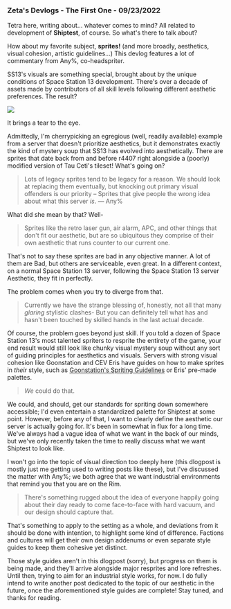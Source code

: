 ### Zeta's Devlogs - The First One - 09/23/2022

Tetra here, writing about... whatever comes to mind? All related to development of **Shiptest**, of course. So what's there to talk about?

How about my favorite subject, **sprites!** (and more broadly, aesthetics, visual cohesion, artistic guidelines...) This devlog features a lot of commentary from Any%, co-headspriter.

SS13's visuals are something special, brought about by the unique conditions of Space Station 13 development. There's over a decade of assets made by contributors of all skill levels following different aesthetic preferences. The result?

![](https://i.imgur.com/OsBjGgg.png)

It brings a tear to the eye.

Admittedly, I'm cherrypicking an egregious (well, readily available) example from a server that doesn't prioritize aesthetics, but it demonstrates exactly the kind of mystery soup that SS13 has evolved into aesthetically. There are sprites that date back from and before r4407 right alongside a (poorly) modified version of Tau Ceti's tileset! What's going on?

> Lots of legacy sprites tend to be legacy for a reason. We should look at replacing them eventually, but knocking out primary visual offenders is our priority – Sprites that give people the wrong idea about what this server *is*. 
— Any%

What did she mean by that? Well-

> Sprites like the retro laser gun, air alarm, APC, and other things that don't fit our aesthetic, but are so ubiquitous they comprise of their own aesthetic that runs counter to our current one.

That's not to say these sprites are bad in any objective manner. A lot of them are Bad, but others are serviceable, even great. In a different context, on a normal Space Station 13 server, following the Space Station 13 server Aesthetic, they fit in perfectly.

The problem comes when you try to diverge from that.

> Currently we have the strange blessing of, honestly, not all that many *glaring* stylistic clashes- But you can definitely tell what has and hasn't been touched by skilled hands in the last actual decade.

Of course, the problem goes beyond just skill. If you told a dozen of Space Station 13's most talented spriters to resprite the entirety of the game, your end result would still look like chunky visual mystery soup without any sort of guiding principles for aesthetics and visuals. Servers with strong visual cohesion like Goonstation and CEV Eris have guides on how to make sprites in *their* style, such as [Goonstation's Spriting Guidelines](https://hackmd.io/@goonstation/docs/%2F%40goonstation%2Fsprites) or Eris' pre-made palettes.

> *We* could do that.

We could, and should, get our standards for spriting down somewhere accessible; I'd even entertain a standardized palette for Shiptest at some point. However, before any of that, I want to clearly define the aesthetic our server is actually going for. It's been in somewhat in flux for a long time. We've always had a vague idea of what we want in the back of our minds, but we've only recently taken the time to really discuss what we want Shiptest to look like.

I won't go into the topic of visual direction too deeply here (this dlogpost is mostly just me getting used to writing posts like these), but I've discussed the matter with Any%; we both agree that we want industrial environments that remind you that you are on the Rim. 

> There's something rugged about the idea of everyone happily going about their day ready to come face-to-face with hard vacuum, and our design should capture that.

That's something to apply to the setting as a whole, and deviations from it should be done with intention, to highlight some kind of difference. Factions and cultures will get their own design addenums or even separate style guides to keep them cohesive yet distinct. 

Those style guides aren't in this dlogpost (sorry), but progress on them is being made, and they'll arrive alongside major resprites and lore refreshes. Until then, trying to aim for an industrial style works, for now. I do fully intend to write another post dedicated to the topic of our aesthetic in the future, once the aforementioned style guides are complete! Stay tuned, and thanks for reading.
